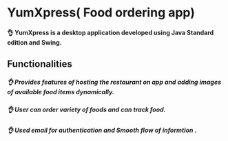 
# YumXpress( Food ordering app)
#### 👌 YumXpress is a desktop application developed using Java Standard edition and Swing.


## Functionalities
##### 👌 Provides features of hosting the restaurant on app and adding images of available food items dynamically. 
##### 👌 User can order variety of foods and can track food.
##### 👌 Used email for authentication and Smooth flow of informtion .
